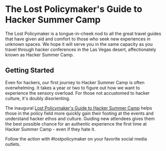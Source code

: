 # The Lost Policymaker's Guide to Hacker Summer Camp

The Lost Policymaker is a tongue-in-cheek nod to all the great travel guides that have given aid and comfort to those who seek new experiences in unknown spaces. We hope it will serve you in the same capacity as you travel through hacker conferences in the Las Vegas desert, affectionately known as Hacker Summer Camp.

## Getting Started

Even for hackers, our first journey to Hacker Summer Camp is often overwhelming. It takes a year or two to figure out how we want to experience the sensory overload. For those not accustomed to hacker culture, it's doubly disorienting.

The inaugural [Lost Policymaker's Guide to Hacker Summer Camp](guide) helps those in the policy field more quickly gain their footing at the events and understand hacker ethos and culture. Guiding new attendees gives them the best possible chance for an authentic experience the first time at Hacker Summer Camp - even if they hate it.

Follow the action with #lostpolicymaker on your favorite social media outlets.
